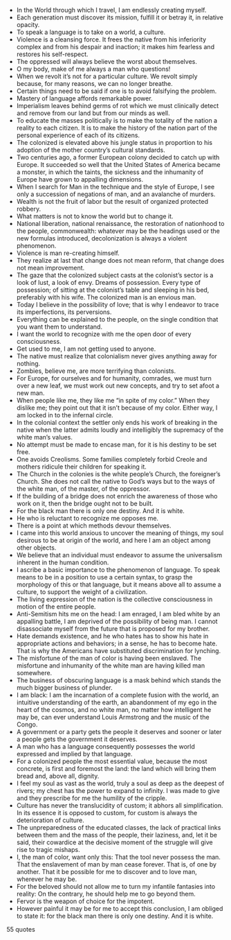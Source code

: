  - In the World through which I travel, I am endlessly creating myself.
 - Each generation must discover its mission, fulfill it or betray it, in relative opacity.
 - To speak a language is to take on a world, a culture.
 - Violence is a cleansing force. It frees the native from his inferiority complex and from his despair and inaction; it makes him fearless and restores his self-respect.
 - The oppressed will always believe the worst about themselves.
 - O my body, make of me always a man who questions!
 - When we revolt it’s not for a particular culture. We revolt simply because, for many reasons, we can no longer breathe.
 - Certain things need to be said if one is to avoid falsifying the problem.
 - Mastery of language affords remarkable power.
 - Imperialism leaves behind germs of rot which we must clinically detect and remove from our land but from our minds as well.
 - To educate the masses politically is to make the totality of the nation a reality to each citizen. It is to make the history of the nation part of the personal experience of each of its citizens.
 - The colonized is elevated above his jungle status in proportion to his adoption of the mother country’s cultural standards.
 - Two centuries ago, a former European colony decided to catch up with Europe. It succeeded so well that the United States of America became a monster, in which the taints, the sickness and the inhumanity of Europe have grown to appalling dimensions.
 - When I search for Man in the technique and the style of Europe, I see only a succession of negations of man, and an avalanche of murders.
 - Wealth is not the fruit of labor but the result of organized protected robbery.
 - What matters is not to know the world but to change it.
 - National liberation, national renaissance, the restoration of nationhood to the people, commonwealth: whatever may be the headings used or the new formulas introduced, decolonization is always a violent phenomenon.
 - Violence is man re-creating himself.
 - They realize at last that change does not mean reform, that change does not mean improvement.
 - The gaze that the colonized subject casts at the colonist’s sector is a look of lust, a look of envy. Dreams of possession. Every type of possession; of sitting at the colonist’s table and sleeping in his bed, preferably with his wife. The colonized man is an envious man.
 - Today I believe in the possibility of love; that is why I endeavor to trace its imperfections, its perversions.
 - Everything can be explained to the people, on the single condition that you want them to understand.
 - I want the world to recognize with me the open door of every consciousness.
 - Get used to me, I am not getting used to anyone.
 - The native must realize that colonialism never gives anything away for nothing.
 - Zombies, believe me, are more terrifying than colonists.
 - For Europe, for ourselves and for humanity, comrades, we must turn over a new leaf, we must work out new concepts, and try to set afoot a new man.
 - When people like me, they like me “in spite of my color.” When they dislike me; they point out that it isn’t because of my color. Either way, I am locked in to the infernal circle.
 - In the colonial context the settler only ends his work of breaking in the native when the latter admits loudly and intelligibly the supremacy of the white man’s values.
 - No attempt must be made to encase man, for it is his destiny to be set free.
 - One avoids Creolisms. Some families completely forbid Creole and mothers ridicule their children for speaking it.
 - The Church in the colonies is the white people’s Church, the foreigner’s Church. She does not call the native to God’s ways but to the ways of the white man, of the master, of the oppressor.
 - If the building of a bridge does not enrich the awareness of those who work on it, then the bridge ought not to be built.
 - For the black man there is only one destiny. And it is white.
 - He who is reluctant to recognize me opposes me.
 - There is a point at which methods devour themselves.
 - I came into this world anxious to uncover the meaning of things, my soul desirous to be at origin of the world, and here I am an object among other objects.
 - We believe that an individual must endeavor to assume the universalism inherent in the human condition.
 - I ascribe a basic importance to the phenomenon of language. To speak means to be in a position to use a certain syntax, to grasp the morphology of this or that language, but it means above all to assume a culture, to support the weight of a civilization.
 - The living expression of the nation is the collective consciousness in motion of the entire people.
 - Anti-Semitism hits me on the head: I am enraged, I am bled white by an appalling battle, I am deprived of the possibility of being man. I cannot disassociate myself from the future that is proposed for my brother.
 - Hate demands existence, and he who hates has to show his hate in appropriate actions and behaviors; in a sense, he has to become hate. That is why the Americans have substituted discrimination for lynching.
 - The misfortune of the man of color is having been enslaved. The misfortune and inhumanity of the white man are having killed man somewhere.
 - The business of obscuring language is a mask behind which stands the much bigger business of plunder.
 - I am black: I am the incarnation of a complete fusion with the world, an intuitive understanding of the earth, an abandonment of my ego in the heart of the cosmos, and no white man, no matter how intelligent he may be, can ever understand Louis Armstrong and the music of the Congo.
 - A government or a party gets the people it deserves and sooner or later a people gets the government it deserves.
 - A man who has a language consequently possesses the world expressed and implied by that language.
 - For a colonized people the most essential value, because the most concrete, is first and foremost the land: the land which will bring them bread and, above all, dignity.
 - I feel my soul as vast as the world, truly a soul as deep as the deepest of rivers; my chest has the power to expand to infinity. I was made to give and they prescribe for me the humility of the cripple.
 - Culture has never the translucidity of custom; it abhors all simplification. In its essence it is opposed to custom, for custom is always the deterioration of culture.
 - The unpreparedness of the educated classes, the lack of practical links between them and the mass of the people, their laziness, and, let it be said, their cowardice at the decisive moment of the struggle will give rise to tragic mishaps.
 - I, the man of color, want only this: That the tool never possess the man. That the enslavement of man by man cease forever. That is, of one by another. That it be possible for me to discover and to love man, wherever he may be.
 - For the beloved should not allow me to turn my infantile fantasies into reality: On the contrary, he should help me to go beyond them.
 - Fervor is the weapon of choice for the impotent.
 - However painful it may be for me to accept this conclusion, I am obliged to state it: for the black man there is only one destiny. And it is white.

55 quotes